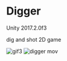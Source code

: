 # Digger

Unity 2017.2.0f3

dig and shot 2D game

![gif3](https://user-images.githubusercontent.com/3895753/31858898-de99a4a0-b73d-11e7-8b20-f22cf30ffda1.gif)
![digger mov](https://user-images.githubusercontent.com/3895753/46928812-50cb8180-d077-11e8-8ffe-38f13038a318.gif)
